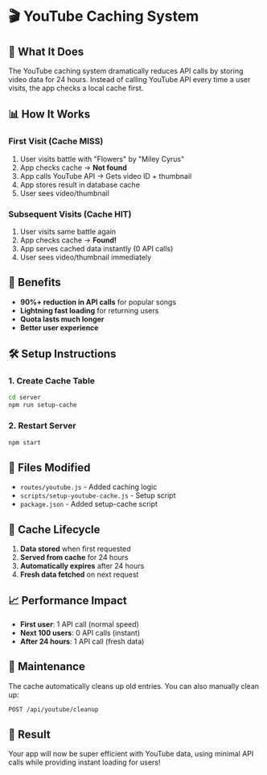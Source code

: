 # 🎬 YouTube Caching System

## 🚀 **What It Does**

The YouTube caching system dramatically reduces API calls by storing video data for 24 hours. Instead of calling YouTube API every time a user visits, the app checks a local cache first.

## 📊 **How It Works**

### **First Visit (Cache MISS)**

1. User visits battle with "Flowers" by "Miley Cyrus"
2. App checks cache → **Not found**
3. App calls YouTube API → Gets video ID + thumbnail
4. App stores result in database cache
5. User sees video/thumbnail

### **Subsequent Visits (Cache HIT)**

1. User visits same battle again
2. App checks cache → **Found!**
3. App serves cached data instantly (0 API calls)
4. User sees video/thumbnail immediately

## 🎯 **Benefits**

- **90%+ reduction in API calls** for popular songs
- **Lightning fast loading** for returning users
- **Quota lasts much longer**
- **Better user experience**

## 🛠️ **Setup Instructions**

### **1. Create Cache Table**

```bash
cd server
npm run setup-cache
```

### **2. Restart Server**

```bash
npm start
```

## 📁 **Files Modified**

- `routes/youtube.js` - Added caching logic
- `scripts/setup-youtube-cache.js` - Setup script
- `package.json` - Added setup-cache script

## 🔄 **Cache Lifecycle**

1. **Data stored** when first requested
2. **Served from cache** for 24 hours
3. **Automatically expires** after 24 hours
4. **Fresh data fetched** on next request

## 📈 **Performance Impact**

- **First user**: 1 API call (normal speed)
- **Next 100 users**: 0 API calls (instant)
- **After 24 hours**: 1 API call (fresh data)

## 🧹 **Maintenance**

The cache automatically cleans up old entries. You can also manually clean up:

```bash
POST /api/youtube/cleanup
```

## 🎉 **Result**

Your app will now be super efficient with YouTube data, using minimal API calls while providing instant loading for users!
